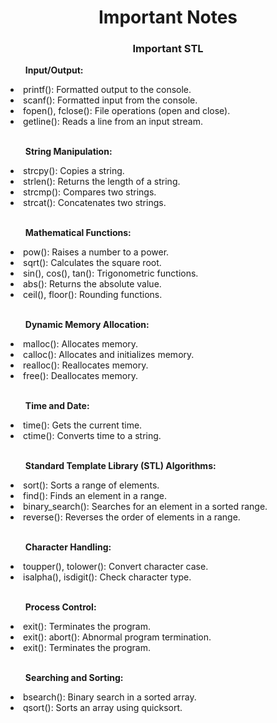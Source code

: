 <h1 align="center">Important Notes</h1>
<h3 align="center">Important STL</h3>

<ol><b>Input/Output:</b></ol>
<li>printf(): Formatted output to the console.
<li>scanf(): Formatted input from the console.</li>
<li>fopen(), fclose(): File operations (open and close).</li>
<li>getline(): Reads a line from an input stream.</li><br>
<ol><b>String Manipulation:</b></ol>
<li>strcpy(): Copies a string.</li>
<li>strlen(): Returns the length of a string.</li>
<li>strcmp(): Compares two strings.</li>
<li>strcat(): Concatenates two strings.</li><br>
<ol><b>Mathematical Functions:</b></ol>
<li>pow(): Raises a number to a power.</li>
<li>sqrt(): Calculates the square root.</li>
<li>sin(), cos(), tan(): Trigonometric functions.</li>
<li>abs(): Returns the absolute value.</li>
<li>ceil(), floor(): Rounding functions.</li><br>
<ol><b>Dynamic Memory Allocation:</b></ol>
<li>malloc(): Allocates memory.</li>
<li>calloc(): Allocates and initializes memory.</li>
<li>realloc(): Reallocates memory.</li>
<li>free(): Deallocates memory.</li><br>
<ol><b>Time and Date:</b></ol>
<li>time(): Gets the current time.</li>
<li>ctime(): Converts time to a string.</li><br>
<ol><b>Standard Template Library (STL) Algorithms:</b></ol>
<li>sort(): Sorts a range of elements.</li>
<li>find(): Finds an element in a range.</li>
<li>binary_search(): Searches for an element in a sorted range.</li>
<li>reverse(): Reverses the order of elements in a range.</li><br>
<ol><b>Character Handling:</b></ol>
<li>toupper(), tolower(): Convert character case.</li>
<li>isalpha(), isdigit(): Check character type.</li><br>
<ol><b>Process Control:</b></ol>
<li>exit(): Terminates the program.</li>
<li>exit(): abort(): Abnormal program termination.</li>
<li>exit(): Terminates the program.</li><br>
<ol><b>Searching and Sorting:</b></ol>
<li>bsearch(): Binary search in a sorted array.</li>
<li>qsort(): Sorts an array using quicksort.</li>
